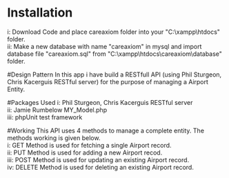 # Installation
i: Download Code and place careaxiom folder into your "C:\xampp\htdocs\" folder.  
ii: Make a new database with name "careaxiom" in mysql and import database file "careaxiom.sql" from "C:\xampp\htdocs\careaxiom\database" folder.

#Design Pattern
In this app i have build a RESTfull API (using Phil Sturgeon, Chris Kacerguis RESTful server) for the purpose of managing a Airport Entity. 

#Packages Used
i: Phil Sturgeon, Chris Kacerguis RESTful server  
ii: Jamie Rumbelow MY_Model.php  
iii: phpUnit test framework

#Working
This API uses 4 methods to manage a complete entity. The methods working is given below.  
i: GET Method is used for fetching a single Airport record.  
ii: PUT Method is used for adding a new Airport recod.  
iii: POST Method is used for updating an existing Airport record.  
iv: DELETE Method is used for deleting an existing Airport record.  

